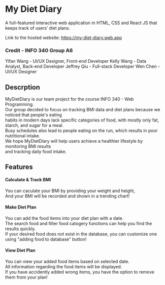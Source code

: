 # My Diet Diary
A full-featured interactive web application in HTML, CSS and React JS that keeps track of users’ diet plans.

Link to the hosted website: https://my-diet-diary.web.app

### Credit - INFO 340 Group A6
Yifan Wang - UI/UX Designer, Front-end Developer
Kelly Wang - Data Analyst, Back-end Developer
Jeffrey Qiu - Full-stack Developer
Wen Chen - UI/UX Designer

## Descrption 
MyDietDiary is our team project for the course INFO 340 - Web Programming.  
Our group decided to focus on tracking BMI data and diet plans because we noticed that people's eating  
habits in modern days lack specific categories of food, with mostly only fat, starch, and sugar for a meal.  
Busy schedules also lead to people eating on the run, which results in poor nutritional intake.  
We hope MyDietDiary will help users achieve a healthier lifestyle by monitoring BMI results  
and tracking daily food intake.  

## Features
#### Calculate & Track BMI  
You can caculate your BMI by providing your weight and height,  
And your BMI will be recorded and shown in a trending chart!  
#### Make Diet Plan
You can add the food items into your diet plan with a date.  
The search food and filter food catogery functions can help you find the results quickly.  
If your desired food does not exist in the database, you can customize one using "adding food to database" button!  
#### View Diet Plan
You can view your added food items based on selected date.  
All information regarding the food items will be displayed.  
If you have accidently added wrong items, you have the option to remove them from your plan!  
